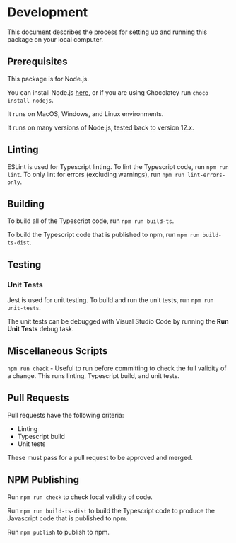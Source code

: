 # Development

This document describes the process for setting up and running this package on your local computer.

## Prerequisites

This package is for Node.js.

You can install Node.js [here](https://nodejs.org/en/), or if you are using Chocolatey run `choco install nodejs`.

It runs on MacOS, Windows, and Linux environments.

It runs on many versions of Node.js, tested back to version 12.x.

## Linting

ESLint is used for Typescript linting. To lint the Typescript code, run `npm run lint`. To only lint for errors (excluding warnings), run `npm run lint-errors-only`.

## Building

To build all of the Typescript code, run `npm run build-ts`.

To build the Typescript code that is published to npm, run `npm run build-ts-dist`.

## Testing

### Unit Tests

Jest is used for unit testing. To build and run the unit tests, run `npm run unit-tests`.

The unit tests can be debugged with Visual Studio Code by running the **Run Unit Tests** debug task.

## Miscellaneous Scripts

`npm run check` - Useful to run before committing to check the full validity of a change. This runs linting, Typescript build, and unit tests.

## Pull Requests

Pull requests have the following criteria:

* Linting
* Typescript build
* Unit tests

These must pass for a pull request to be approved and merged.

## NPM Publishing

Run `npm run check` to check local validity of code.

Run `npm run build-ts-dist` to build the Typescript code to produce the Javascript code that is published to npm.

Run `npm publish` to publish to npm.